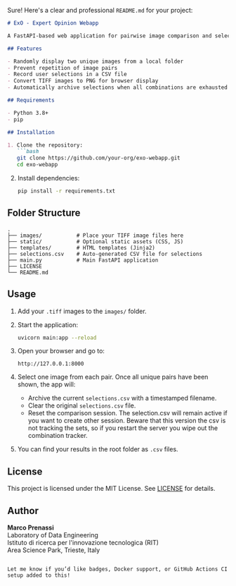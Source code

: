 Sure! Here's a clear and professional `README.md` for your project:

```markdown
# ExO - Expert Opinion Webapp

A FastAPI-based web application for pairwise image comparison and selection. Designed for lightweight expert input collection through a simple web interface, the app shows randomized pairs of images and records user preferences, while avoiding repeated combinations. Additionally, it provides on-the-fly TIFF-to-PNG conversion for compatibility with web formats.

## Features

- Randomly display two unique images from a local folder
- Prevent repetition of image pairs
- Record user selections in a CSV file
- Convert TIFF images to PNG for browser display
- Automatically archive selections when all combinations are exhausted

## Requirements

- Python 3.8+
- pip

## Installation

1. Clone the repository:
   ```bash
   git clone https://github.com/your-org/exo-webapp.git
   cd exo-webapp
   ```

2. Install dependencies:
   ```bash
   pip install -r requirements.txt
   ```

## Folder Structure

```
.
├── images/           # Place your TIFF image files here
├── static/           # Optional static assets (CSS, JS)
├── templates/        # HTML templates (Jinja2)
├── selections.csv    # Auto-generated CSV file for selections
├── main.py           # Main FastAPI application
├── LICENSE
└── README.md
```

## Usage

1. Add your `.tiff` images to the `images/` folder.

2. Start the application:
   ```bash
   uvicorn main:app --reload
   ```

3. Open your browser and go to:
   ```
   http://127.0.0.1:8000
   ```

4. Select one image from each pair. Once all unique pairs have been shown, the app will:
   - Archive the current `selections.csv` with a timestamped filename.
   - Clear the original `selections.csv` file.
   - Reset the comparison session.
  The selection.csv will remain active if you want to create other session. Beware that this version the csv is not tracking the sets, so if you restart the server you wipe out the combination tracker.

5. You can find your results in the root folder as `.csv` files.

## License

This project is licensed under the MIT License. See [LICENSE](./LICENSE) for details.

## Author

**Marco Prenassi**  
Laboratory of Data Engineering  
Istituto di ricerca per l'innovazione tecnologica (RIT)  
Area Science Park, Trieste, Italy
```

Let me know if you’d like badges, Docker support, or GitHub Actions CI setup added to this!
